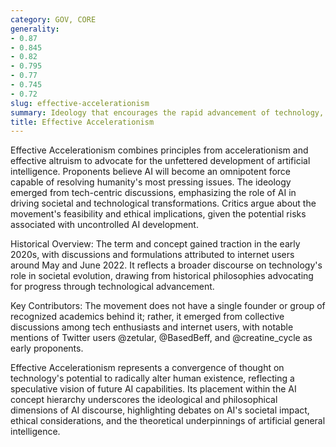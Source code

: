 ```yaml
---
category: GOV, CORE
generality:
- 0.87
- 0.845
- 0.82
- 0.795
- 0.77
- 0.745
- 0.72
slug: effective-accelerationism
summary: Ideology that encourages the rapid advancement of technology, especially AI, to address global challenges and accelerate progress towards a technologically advanced future.
title: Effective Accelerationism
---
```


Effective Accelerationism combines principles from accelerationism and effective altruism to advocate for the unfettered development of artificial intelligence. Proponents believe AI will become an omnipotent force capable of resolving humanity's most pressing issues. The ideology emerged from tech-centric discussions, emphasizing the role of AI in driving societal and technological transformations. Critics argue about the movement's feasibility and ethical implications, given the potential risks associated with uncontrolled AI development.

Historical Overview: The term and concept gained traction in the early 2020s, with discussions and formulations attributed to internet users around May and June 2022. It reflects a broader discourse on technology's role in societal evolution, drawing from historical philosophies advocating for progress through technological advancement.

Key Contributors: The movement does not have a single founder or group of recognized academics behind it; rather, it emerged from collective discussions among tech enthusiasts and internet users, with notable mentions of Twitter users @zetular, @BasedBeff, and @creatine_cycle as early proponents.

Effective Accelerationism represents a convergence of thought on technology's potential to radically alter human existence, reflecting a speculative vision of future AI capabilities. Its placement within the AI concept hierarchy underscores the ideological and philosophical dimensions of AI discourse, highlighting debates on AI's societal impact, ethical considerations, and the theoretical underpinnings of artificial general intelligence.